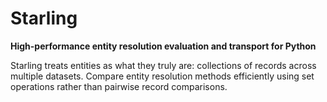 # Starling

**High-performance entity resolution evaluation and transport for Python**

Starling treats entities as what they truly are: collections of records across multiple datasets. Compare entity resolution methods efficiently using set operations rather than pairwise record comparisons.
